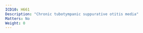 ```yaml
---
ICD10: H661
Description: "Chronic tubotympanic suppurative otitis media"
Matters: No
Weight: 0
---
```


